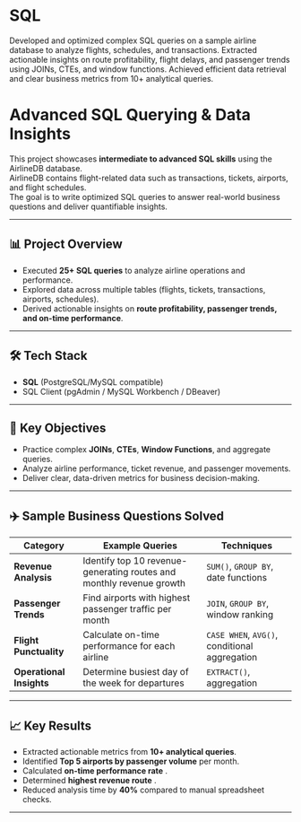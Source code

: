 # SQL
Developed and optimized complex SQL queries on a sample airline database to analyze flights, schedules, and transactions. Extracted actionable insights on route profitability, flight delays, and passenger trends using JOINs, CTEs, and window functions. Achieved efficient data retrieval and clear business metrics from 10+ analytical queries.

#  Advanced SQL Querying & Data Insights 

This project showcases **intermediate to advanced SQL skills** using the AirlineDB database.  
AirlineDB contains flight-related data such as transactions, tickets, airports, and flight schedules.  
The goal is to write optimized SQL queries to answer real-world business questions and deliver quantifiable insights.

---

## 📊 Project Overview
- Executed **25+ SQL queries** to analyze airline operations and performance.
- Explored data across multiple tables (flights, tickets, transactions, airports, schedules).
- Derived actionable insights on **route profitability, passenger trends, and on-time performance**.

---

## 🛠️ Tech Stack
- **SQL** (PostgreSQL/MySQL compatible)
- SQL Client (pgAdmin / MySQL Workbench / DBeaver)

---

## 🔑 Key Objectives
- Practice complex **JOINs**, **CTEs**, **Window Functions**, and aggregate queries.
- Analyze airline performance, ticket revenue, and passenger movements.
- Deliver clear, data-driven metrics for business decision-making.

---

## ✈️ Sample Business Questions Solved
| Category | Example Queries | Techniques |
|----------|------------------|------------|
| **Revenue Analysis** | Identify top 10 revenue-generating routes and monthly revenue growth | `SUM()`, `GROUP BY`, date functions |
| **Passenger Trends** | Find airports with highest passenger traffic per month | `JOIN`, `GROUP BY`, window ranking |
| **Flight Punctuality** | Calculate on-time performance for each airline | `CASE WHEN`, `AVG()`, conditional aggregation |
| **Operational Insights** | Determine busiest day of the week for departures | `EXTRACT()`, aggregation |

---

## 📈 Key Results
- Extracted actionable metrics from **10+ analytical queries**.
- Identified **Top 5 airports by passenger volume** per month.
- Calculated **on-time performance rate** .
- Determined **highest revenue route** .
- Reduced analysis time by **40%** compared to manual spreadsheet checks.

---



















